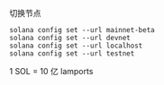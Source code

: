 切换节点

```
solana config set --url mainnet-beta
solana config set --url devnet
solana config set --url localhost
solana config set --url testnet
```

1 SOL = 10 亿 lamports
